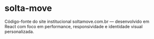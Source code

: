 # solta-move
Código-fonte do site institucional soltamove.com.br — desenvolvido em React com foco em performance, responsividade e identidade visual personalizada.
